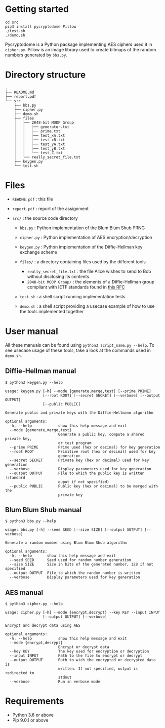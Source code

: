 # Getting started

```{shell}
cd src
pip3 install pycryptodome Pillow
./test.sh
./demo.sh
```

Pycryptodome is a Python package implementing AES ciphers used it in `cipher.py`. Pillow is an image library used to create bitmaps of the random numbers generated by `bbs.py`.


# Directory structure
```
.  
├── README.md  
├── report.pdf  
└── src  
    ├── bbs.py  
    ├── cipher.py  
    ├── demo.sh  
    ├── files  
    │   ├── 2048-bit MODP Group  
    │   │   ├── generator.txt  
    │   │   ├── prime.txt  
    │   │   ├── test_xA.txt  
    │   │   ├── test_xB.txt  
    │   │   ├── test_yA.txt  
    │   │   ├── test_yB.txt  
    │   │   └── test_Z.txt  
    │   └── really_secret_file.txt  
    ├── keygen.py  
    └── test.sh  
```

# Files

- `README.pdf` : this file
- `report.pdf` : report of the assignment

- `src/` : the source code directory
    - `bbs.py` : Python implementation of the Blum Blum Shub PRNG
    - `cipher.py` : Python implementation of AES encryption/decryption
    - `keygen.py` : Python implementation of the Diffie-Hellman key exchange scheme

    - `files/` : a directory containing files used by the different tools
        - `really_secret_file.txt` : the file Alice wishes to send to Bob without disclosing its contents
        - `2048-bit MODP Group/` : the elements of a Diffie-Hellman group compliant with IETF standards found in [this RFC](https://tools.ietf.org/html/rfc5114)
    
    - `test.sh` : a shell script running implementation tests
    - `demo.sh` : a shell script providing a usecase example of how to use the tools implemented together

# User manual

All these manuals can be found using `python3 script_name.py --help`. To see usecase usage of these tools, take a look at the commands used in `demo.sh`.

## Diffie-Hellman manual

```{shell}
$ python3 keygen.py --help

usage: keygen.py [-h] --mode {generate,merge,test} [--prime PRIME]
                 [--root ROOT] [--secret SECRET] [--verbose] [--output OUTPUT]
                 [--public PUBLIC]

Generate public and private keys with the Diffie-Hellmann algorithm

optional arguments:
  -h, --help            show this help message and exit
  --mode {generate,merge,test}
                        Generate a public key, compute a shared private key,
                        or test program
  --prime PRIME         Prime used (hex or decimal) for key generation
  --root ROOT           Primitive root (hex or decimal) used for key
                        generation
  --secret SECRET       Private key (hex or decimal) used for key generation
  --verbose             Display parameters used for key generation
  --output OUTPUT       File to which the public key is written (standard
                        ouput if not specified)
  --public PUBLIC       Public key (hex or decimal) to be merged with the
                        private key
```

## Blum Blum Shub manual

```{shell}
$ python3 bbs.py --help

usage: bbs.py [-h] --seed SEED [--size SIZE] [--output OUTPUT] [--verbose]

Generate a random number using Blum Blum Shub algorithm

optional arguments:
  -h, --help       show this help message and exit
  --seed SEED      Seed used for random number generation
  --size SIZE      Size in bits of the generated number, 128 if not specified
  --output OUTPUT  File to which the random number is written
  --verbose        Display parameters used for key generation
```

## AES manual

```{shell}
$ python3 cipher.py --help

usage: cipher.py [-h] --mode {encrypt,decrypt} --key KEY --input INPUT
                 [--output OUTPUT] [--verbose]

Encrypt and decrypt data using AES

optional arguments:
  -h, --help            show this help message and exit
  --mode {encrypt,decrypt}
                        Encrypt or decrypt data
  --key KEY             The key used for encryption or decryption
  --input INPUT         Path to the file to encrypt or decrypt
  --output OUTPUT       Path to wich the encrypted or decrypted data is
                        written. If not specified, output is redirected to
                        stdout
  --verbose             Run in verbose mode
```

# Requirements

* Python 3.6 or above
* Pip 9.0.1 or above